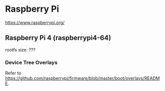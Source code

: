 # Raspberry Pi
https://www.raspberrypi.org/

## Raspberry Pi 4 (raspberrypi4-64)



rootfs size: ???

### Device Tree Overlays
Refer to https://github.com/raspberrypi/firmware/blob/master/boot/overlays/README.

